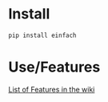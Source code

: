 # Install
```shell
pip install einfach
```

# Use/Features
[List of Features in the wiki](https://github.com/rotgruengelb/einfach/wiki/Features)